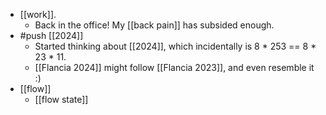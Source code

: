 - [[work]].
  - Back in the office! My [[back pain]] has subsided enough.
- #push [[2024]]
  - Started thinking about [[2024]], which incidentally is 8 * 253 == 8 * 23 * 11.
  - [[Flancia 2024]] might follow [[Flancia 2023]], and even resemble it :)
- [[flow]]
  - [[flow state]]

